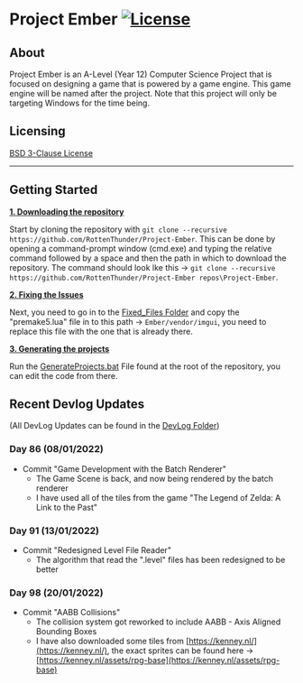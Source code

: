 # Project Ember [![License](https://img.shields.io/github/license/RottenThunder/Project-Ember.svg)](https://github.com/RottenThunder/Project-Ember/blob/master/LICENSE)

## About
Project Ember is an A-Level (Year 12) Computer Science Project that is focused on designing a game that is powered by a game engine. This game engine will be named after the project. Note that this project will only be targeting Windows for the time being.

## Licensing
[BSD 3-Clause License](https://github.com/RottenThunder/Project-Ember/blob/master/LICENSE)

***

## Getting Started
<ins>**1. Downloading the repository**</ins>

Start by cloning the repository with `git clone --recursive https://github.com/RottenThunder/Project-Ember`. This can be done by opening a command-prompt window (cmd.exe) and typing the relative command followed by a space and then the path in which to download the repository. The command should look lke this -> `git clone --recursive https://github.com/RottenThunder/Project-Ember repos\Project-Ember`.

<ins>**2. Fixing the Issues**</ins>

Next, you need to go in to the [Fixed_Files Folder](https://github.com/RottenThunder/Project-Ember/tree/master/Fixed_Files) and copy the "premake5.lua" file in to this path -> `Ember/vendor/imgui`, you need to replace this file with the one that is already there.

<ins>**3. Generating the projects**</ins>

Run the [GenerateProjects.bat](https://github.com/RottenThunder/Project-Ember/blob/master/GenerateProjects.bat) File found at the root of the repository, you can edit the code from there.

## Recent Devlog Updates
(All DevLog Updates can be found in the [DevLog Folder](https://github.com/RottenThunder/Project-Ember/tree/master/DevLog))

### Day 86 (08/01/2022)
- Commit "Game Development with the Batch Renderer"
    - The Game Scene is back, and now being rendered by the batch renderer
    - I have used all of the tiles from the game "The Legend of Zelda: A Link to the Past"

### Day 91 (13/01/2022)
- Commit "Redesigned Level File Reader"
    - The algorithm that read the ".level" files has been redesigned to be better

### Day 98 (20/01/2022)
- Commit "AABB Collisions"
    - The collision system got reworked to include AABB - Axis Aligned Bounding Boxes
    - I have also downloaded some tiles from [https://kenney.nl/](https://kenney.nl/), the exact sprites can be found here -> [https://kenney.nl/assets/rpg-base](https://kenney.nl/assets/rpg-base)